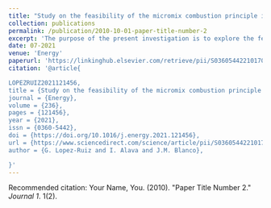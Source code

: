```yaml
---
title: "Study on the feasibility of the micromix combustion principle in low NO H2 burners for domestic and industrial boilers: A numerical approach"
collection: publications
permalink: /publication/2010-10-01-paper-title-number-2
excerpt: 'The purpose of the present investigation is to explore the feasibility of applying the micromix combustion principle (MCP) to design low NOx burners using 100% H2 as fuel for domestic and industrial boilers. Previous investigations studying the MCP on stationary and aero gas turbine applications, showed low NOx emissions without flashback risk, which represent the two main issues when burning 100% H2. Since boiler burner operating conditions differ from gas turbine combustors, the present paper studies the MCP through CFD calculations under re-defined conditions for domestic and industrial burners, adapting the energy densities, air-fuel equivalence ratios and pre-heated air temperatures. A reference geometry was built to validate the selected numerical models with experimental results from literature. Afterwards, burners were re-dimensioned following an existing geometry-scaling methodology. The obtained results evidenced that MCP characteristics were still maintained for the defined cases, keeping low NOx values between 4 and 14 ppm. The numerical results were also validated through experimental NOx measurements in a laboratory scale micromix burner prototype. In order to assess the benefits of using hydrogen micromix burners in domestic and industrial boilers, the present work includes a final discussion with practical design considerations. The present study lays the groundwork for complementary experimental research work, which is being carried out in laboratory-scale prototypes.'
date: 07-2021
venue: 'Energy'
paperurl: 'https://linkinghub.elsevier.com/retrieve/pii/S0360544221017047'
citation: '@article{

LOPEZRUIZ2021121456,
title = {Study on the feasibility of the micromix combustion principle in low NOx H2 burners for domestic and industrial boilers: A numerical approach},
journal = {Energy},
volume = {236},
pages = {121456},
year = {2021},
issn = {0360-5442},
doi = {https://doi.org/10.1016/j.energy.2021.121456},
url = {https://www.sciencedirect.com/science/article/pii/S0360544221017047},
author = {G. Lopez-Ruiz and I. Alava and J.M. Blanco},

}'
---
```


Recommended citation: Your Name, You. (2010). "Paper Title Number 2." <i>Journal 1</i>. 1(2).
